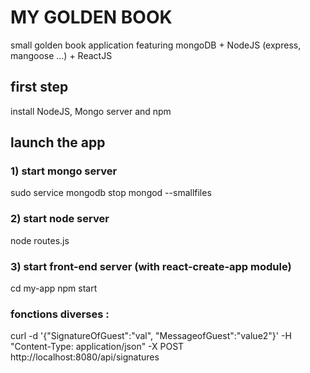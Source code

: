 # MY GOLDEN BOOK
small golden book application featuring mongoDB + NodeJS (express, mangoose ...) + ReactJS 

## first step
install NodeJS, Mongo server and npm

## launch the app

### 1) start mongo server

  sudo service mongodb stop
  mongod --smallfiles

### 2) start node server

  node routes.js

### 3) start front-end server (with react-create-app module)

  cd my-app
  npm start

### fonctions diverses :

curl -d '{"SignatureOfGuest":"val", "MessageofGuest":"value2"}' -H "Content-Type: application/json" -X POST http://localhost:8080/api/signatures
